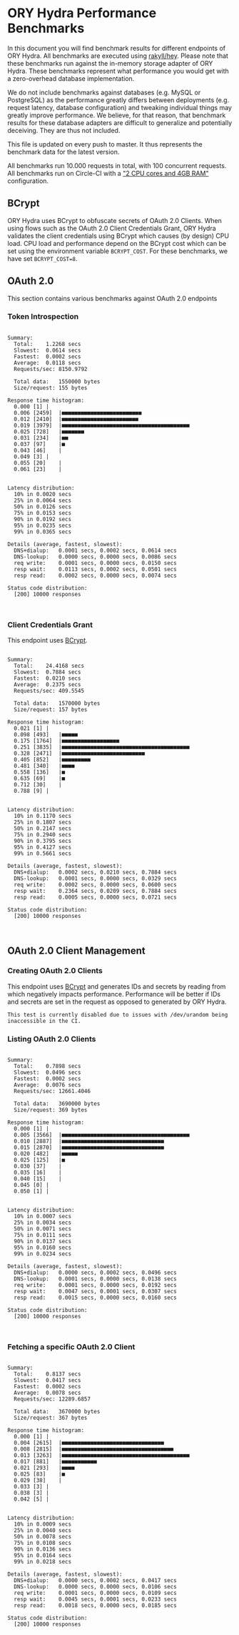 # ORY Hydra Performance Benchmarks

In this document you will find benchmark results for different endpoints of ORY Hydra. All benchmarks are executed
using [rakyll/hey](https://github.com/rakyll/hey). Please note that these benchmarks run against the in-memory storage
adapter of ORY Hydra. These benchmarks represent what performance you would get with a zero-overhead database implementation.

We do not include benchmarks against databases (e.g. MySQL or PostgreSQL) as the performance greatly differs between
deployments (e.g. request latency, database configuration) and tweaking individual things may greatly improve performance.
We believe, for that reason, that benchmark results for these database adapters are difficult to generalize and potentially
deceiving. They are thus not included.

This file is updated on every push to master. It thus represents the benchmark data for the latest version.

All benchmarks run 10.000 requests in total, with 100 concurrent requests. All benchmarks run on Circle-CI with a
["2 CPU cores and 4GB RAM"](https://support.circleci.com/hc/en-us/articles/360000489307-Why-do-my-tests-take-longer-to-run-on-CircleCI-than-locally-)
configuration.

## BCrypt

ORY Hydra uses BCrypt to obfuscate secrets of OAuth 2.0 Clients. When using flows such as the OAuth 2.0 Client Credentials
Grant, ORY Hydra validates the client credentials using BCrypt which causes (by design) CPU load. CPU load and performance
depend on the BCrypt cost which can be set using the environment variable `BCRYPT_COST`. For these benchmarks,
we have set `BCRYPT_COST=8`.

## OAuth 2.0

This section contains various benchmarks against OAuth 2.0 endpoints

### Token Introspection

```

Summary:
  Total:	1.2268 secs
  Slowest:	0.0614 secs
  Fastest:	0.0002 secs
  Average:	0.0118 secs
  Requests/sec:	8150.9792
  
  Total data:	1550000 bytes
  Size/request:	155 bytes

Response time histogram:
  0.000 [1]	|
  0.006 [2459]	|■■■■■■■■■■■■■■■■■■■■■■■■■
  0.012 [2410]	|■■■■■■■■■■■■■■■■■■■■■■■■
  0.019 [3979]	|■■■■■■■■■■■■■■■■■■■■■■■■■■■■■■■■■■■■■■■■
  0.025 [728]	|■■■■■■■
  0.031 [234]	|■■
  0.037 [97]	|■
  0.043 [46]	|
  0.049 [3]	|
  0.055 [20]	|
  0.061 [23]	|


Latency distribution:
  10% in 0.0020 secs
  25% in 0.0064 secs
  50% in 0.0126 secs
  75% in 0.0153 secs
  90% in 0.0192 secs
  95% in 0.0235 secs
  99% in 0.0365 secs

Details (average, fastest, slowest):
  DNS+dialup:	0.0001 secs, 0.0002 secs, 0.0614 secs
  DNS-lookup:	0.0000 secs, 0.0000 secs, 0.0086 secs
  req write:	0.0001 secs, 0.0000 secs, 0.0150 secs
  resp wait:	0.0113 secs, 0.0002 secs, 0.0501 secs
  resp read:	0.0002 secs, 0.0000 secs, 0.0074 secs

Status code distribution:
  [200]	10000 responses



```

### Client Credentials Grant

This endpoint uses [BCrypt](#bcrypt).

```

Summary:
  Total:	24.4168 secs
  Slowest:	0.7884 secs
  Fastest:	0.0210 secs
  Average:	0.2375 secs
  Requests/sec:	409.5545
  
  Total data:	1570000 bytes
  Size/request:	157 bytes

Response time histogram:
  0.021 [1]	|
  0.098 [493]	|■■■■■
  0.175 [1764]	|■■■■■■■■■■■■■■■■■■
  0.251 [3835]	|■■■■■■■■■■■■■■■■■■■■■■■■■■■■■■■■■■■■■■■■
  0.328 [2471]	|■■■■■■■■■■■■■■■■■■■■■■■■■■
  0.405 [852]	|■■■■■■■■■
  0.481 [340]	|■■■■
  0.558 [136]	|■
  0.635 [69]	|■
  0.712 [30]	|
  0.788 [9]	|


Latency distribution:
  10% in 0.1170 secs
  25% in 0.1807 secs
  50% in 0.2147 secs
  75% in 0.2940 secs
  90% in 0.3795 secs
  95% in 0.4127 secs
  99% in 0.5661 secs

Details (average, fastest, slowest):
  DNS+dialup:	0.0002 secs, 0.0210 secs, 0.7884 secs
  DNS-lookup:	0.0001 secs, 0.0000 secs, 0.0329 secs
  req write:	0.0002 secs, 0.0000 secs, 0.0600 secs
  resp wait:	0.2364 secs, 0.0209 secs, 0.7884 secs
  resp read:	0.0005 secs, 0.0000 secs, 0.0721 secs

Status code distribution:
  [200]	10000 responses



```

## OAuth 2.0 Client Management

### Creating OAuth 2.0 Clients

This endpoint uses [BCrypt](#bcrypt) and generates IDs and secrets by reading from  which negatively impacts
performance. Performance will be better if IDs and secrets are set in the request as opposed to generated by ORY Hydra.

```
This test is currently disabled due to issues with /dev/urandom being inaccessible in the CI.
```

### Listing OAuth 2.0 Clients

```

Summary:
  Total:	0.7898 secs
  Slowest:	0.0496 secs
  Fastest:	0.0002 secs
  Average:	0.0076 secs
  Requests/sec:	12661.4046
  
  Total data:	3690000 bytes
  Size/request:	369 bytes

Response time histogram:
  0.000 [1]	|
  0.005 [3566]	|■■■■■■■■■■■■■■■■■■■■■■■■■■■■■■■■■■■■■■■■
  0.010 [2887]	|■■■■■■■■■■■■■■■■■■■■■■■■■■■■■■■■
  0.015 [2870]	|■■■■■■■■■■■■■■■■■■■■■■■■■■■■■■■■
  0.020 [482]	|■■■■■
  0.025 [125]	|■
  0.030 [37]	|
  0.035 [16]	|
  0.040 [15]	|
  0.045 [0]	|
  0.050 [1]	|


Latency distribution:
  10% in 0.0007 secs
  25% in 0.0034 secs
  50% in 0.0071 secs
  75% in 0.0111 secs
  90% in 0.0137 secs
  95% in 0.0160 secs
  99% in 0.0234 secs

Details (average, fastest, slowest):
  DNS+dialup:	0.0000 secs, 0.0002 secs, 0.0496 secs
  DNS-lookup:	0.0001 secs, 0.0000 secs, 0.0138 secs
  req write:	0.0001 secs, 0.0000 secs, 0.0192 secs
  resp wait:	0.0047 secs, 0.0001 secs, 0.0307 secs
  resp read:	0.0015 secs, 0.0000 secs, 0.0160 secs

Status code distribution:
  [200]	10000 responses



```

### Fetching a specific OAuth 2.0 Client

```

Summary:
  Total:	0.8137 secs
  Slowest:	0.0417 secs
  Fastest:	0.0002 secs
  Average:	0.0078 secs
  Requests/sec:	12289.6857
  
  Total data:	3670000 bytes
  Size/request:	367 bytes

Response time histogram:
  0.000 [1]	|
  0.004 [2615]	|■■■■■■■■■■■■■■■■■■■■■■■■■■■■■■■■
  0.008 [2815]	|■■■■■■■■■■■■■■■■■■■■■■■■■■■■■■■■■■■
  0.013 [3263]	|■■■■■■■■■■■■■■■■■■■■■■■■■■■■■■■■■■■■■■■■
  0.017 [881]	|■■■■■■■■■■■
  0.021 [293]	|■■■■
  0.025 [83]	|■
  0.029 [38]	|
  0.033 [3]	|
  0.038 [3]	|
  0.042 [5]	|


Latency distribution:
  10% in 0.0009 secs
  25% in 0.0040 secs
  50% in 0.0078 secs
  75% in 0.0108 secs
  90% in 0.0136 secs
  95% in 0.0164 secs
  99% in 0.0218 secs

Details (average, fastest, slowest):
  DNS+dialup:	0.0000 secs, 0.0002 secs, 0.0417 secs
  DNS-lookup:	0.0000 secs, 0.0000 secs, 0.0106 secs
  req write:	0.0001 secs, 0.0000 secs, 0.0109 secs
  resp wait:	0.0045 secs, 0.0001 secs, 0.0233 secs
  resp read:	0.0018 secs, 0.0000 secs, 0.0185 secs

Status code distribution:
  [200]	10000 responses



```
